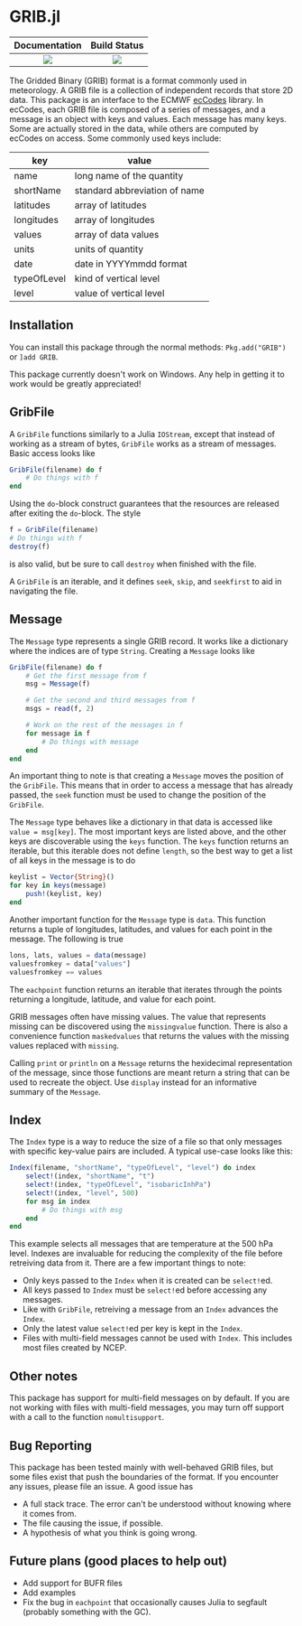 # GRIB.jl

| **Documentation**                                                               | **Build Status**                                                                                |
|:-------------------------------------------------------------------------------:|:-----------------------------------------------------------------------------------------------:|
| [![][docs-dev-img]][docs-dev-url] | [![][ci-img]][ci-url]

The Gridded Binary (GRIB) format is a format commonly used in meteorology. A GRIB file is a
collection of independent records that store 2D data. This package is an interface to the ECMWF
[ecCodes](https://confluence.ecmwf.int/display/ECC/ecCodes+Home) library. In ecCodes, each
GRIB file is composed of a series of messages, and a message is an object with keys and values.
Each message has many keys. Some are actually stored in the data, while others are computed
by ecCodes on access. Some commonly used keys include:

| key         | value                         |
| ----------- | ----------------------------- |
| name        | long name of the quantity     |
| shortName   | standard abbreviation of name |
| latitudes   | array of latitudes            |
| longitudes  | array of longitudes           |
| values      | array of data values          |
| units       | units of quantity             |
| date        | date in YYYYmmdd format       |
| typeOfLevel | kind of vertical level        |
| level       | value of vertical level       |


## Installation
You can install this package through the normal methods:
`Pkg.add("GRIB")` or `]add GRIB`. 

This package currently doesn't work on Windows. Any help in
getting it to work would be greatly appreciated!

## GribFile
A `GribFile` functions similarly to a Julia `IOStream`, except that instead of working as a stream
of bytes, `GribFile` works as a stream of messages. Basic access looks like
```Julia
GribFile(filename) do f
    # Do things with f
end
```
Using the `do`-block construct guarantees that the resources are released after exiting the
`do`-block. The style
```Julia
f = GribFile(filename)
# Do things with f
destroy(f)
```
is also valid, but be sure to call `destroy` when finished with the file.

A `GribFile` is an iterable, and it defines `seek`, `skip`, and `seekfirst` to aid in navigating
the file.

## Message
The `Message` type represents a single GRIB record. It works like a dictionary where the indices
are of type `String`. Creating a `Message` looks like
```Julia
GribFile(filename) do f
    # Get the first message from f
    msg = Message(f)

    # Get the second and third messages from f
    msgs = read(f, 2)

    # Work on the rest of the messages in f
    for message in f
        # Do things with message
    end
end
```
An important thing to note is that creating a `Message` moves the position of the `GribFile`.
This means that in order to access a message that has already passed, the `seek` function
must be used to change the position of the `GribFile`.

The `Message` type behaves like a dictionary in that data is accessed like `value = msg[key]`.
The most important keys are listed above, and the other keys are discoverable using the `keys`
function. The `keys` function returns an iterable, but this iterable does not define `length`,
so the best way to get a list of all keys in the message is to do
```Julia
keylist = Vector{String}()
for key in keys(message)
    push!(keylist, key)
end
```

Another important function for the `Message` type is `data`. This function returns a tuple of
longitudes, latitudes, and values for each point in the message. The following is true
```Julia
lons, lats, values = data(message)
valuesfromkey = data["values"]
valuesfromkey == values
```
The `eachpoint` function returns an iterable that iterates through the points returning a
longitude, latitude, and value for each point.

GRIB messages often have missing values. The value that represents missing can be discovered
using the `missingvalue` function. There is also a convenience function `maskedvalues` that
returns the values with the missing values replaced with `missing`.

Calling `print` or `println` on a `Message` returns the hexidecimal representation of the message,
since those functions are meant return a string that can be used to recreate the object. Use
`display` instead for an informative summary of the `Message`.

## Index
The `Index` type is a way to reduce the size of a file so that only messages with specific
key-value pairs are included. A typical use-case looks like this:
```Julia
Index(filename, "shortName", "typeOfLevel", "level") do index
    select!(index, "shortName", "t")
    select!(index, "typeOfLevel", "isobaricInhPa")
    select!(index, "level", 500)
    for msg in index
        # Do things with msg
    end
end
```
This example selects all messages that are temperature at the 500 hPa level. Indexes are
invaluable for reducing the complexity of the file before retreiving data from it. There are
a few important things to note:
* Only keys passed to the `Index` when it is created can be `select!`ed.
* All keys passed to `Index` must be `select!`ed before accessing any messages.
* Like with `GribFile`, retreiving a message from an `Index` advances the `Index`.
* Only the latest value `select!`ed per key is kept in the `Index`.
* Files with multi-field messages cannot be used with `Index`. This includes most files created
  by NCEP.

## Other notes
This package has support for multi-field messages on by default. If you are not working with files
with multi-field messages, you may turn off support with a call
to the function `nomultisupport`.

## Bug Reporting
This package has been tested mainly with well-behaved GRIB files, but some files exist that
push the boundaries of the format. If you encounter any issues, please file an issue. A good issue
has
* A full stack trace. The error can't be understood without knowing where it comes from.
* The file causing the issue, if possible.
* A hypothesis of what you think is going wrong.

## Future plans (good places to help out)
* Add support for BUFR files
* Add examples
* Fix the bug in `eachpoint` that occasionally causes Julia to segfault (probably something with
  the GC).

[docs-dev-img]: https://img.shields.io/badge/docs-dev-blue.svg
[docs-dev-url]: https://weech.github.io/GRIB.jl/dev

[ci-img]: https://github.com/weech/GRIB.jl/workflows/CI/badge.svg
[ci-url]: https://github.com/weech/GRIB.jl/actions?query=workflow%3ACI


